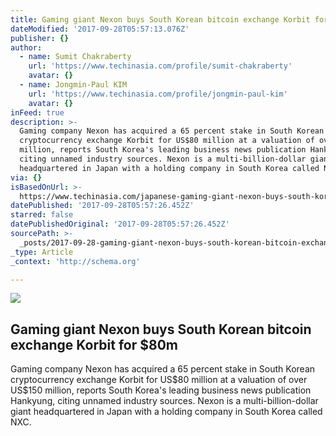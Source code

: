 ```yaml
---
title: Gaming giant Nexon buys South Korean bitcoin exchange Korbit for $80m
dateModified: '2017-09-28T05:57:13.076Z'
publisher: {}
author:
  - name: Sumit Chakraberty
    url: 'https://www.techinasia.com/profile/sumit-chakraberty'
    avatar: {}
  - name: Jongmin-Paul KIM
    url: 'https://www.techinasia.com/profile/jongmin-paul-kim'
    avatar: {}
inFeed: true
description: >-
  Gaming company Nexon has acquired a 65 percent stake in South Korean
  cryptocurrency exchange Korbit for US$80 million at a valuation of over US$150
  million, reports South Korea's leading business news publication Hankyung,
  citing unnamed industry sources. Nexon is a multi-billion-dollar giant
  headquartered in Japan with a holding company in South Korea called NXC.
via: {}
isBasedOnUrl: >-
  https://www.techinasia.com/japanese-gaming-giant-nexon-buys-south-korean-bitcoin-exchange-korbit
datePublished: '2017-09-28T05:57:26.452Z'
starred: false
datePublishedOriginal: '2017-09-28T05:57:26.452Z'
sourcePath: >-
  _posts/2017-09-28-gaming-giant-nexon-buys-south-korean-bitcoin-exchange-korbit.md
_type: Article
_context: 'http://schema.org'

---
```

<article style=""><img src="https://cdn.techinasia.com/wp-content/uploads/2017/06/68554698_l.jpg" /><h1>Gaming giant Nexon buys South Korean bitcoin exchange Korbit for $80m</h1><p>Gaming company Nexon has acquired a 65 percent stake in South Korean cryptocurrency exchange Korbit for US$80 million at a valuation of over US$150 million, reports South Korea's leading business news publication Hankyung, citing unnamed industry sources. Nexon is a multi-billion-dollar giant headquartered in Japan with a holding company in South Korea called NXC.</p></article>